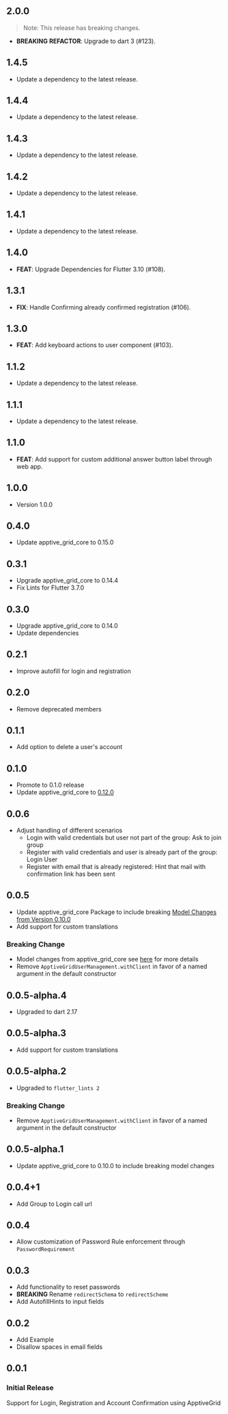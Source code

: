 ## 2.0.0

> Note: This release has breaking changes.

 - **BREAKING** **REFACTOR**: Upgrade to dart 3 (#123).

## 1.4.5

 - Update a dependency to the latest release.

## 1.4.4

 - Update a dependency to the latest release.

## 1.4.3

 - Update a dependency to the latest release.

## 1.4.2

 - Update a dependency to the latest release.

## 1.4.1

 - Update a dependency to the latest release.

## 1.4.0

 - **FEAT**: Upgrade Dependencies for Flutter 3.10 (#108).

## 1.3.1

 - **FIX**: Handle Confirming already confirmed registration (#106).

## 1.3.0

 - **FEAT**: Add keyboard actions to user component (#103).

## 1.1.2

 - Update a dependency to the latest release.

## 1.1.1

 - Update a dependency to the latest release.

## 1.1.0

 - **FEAT**: Add support for custom additional answer button label through web app.

## 1.0.0

 - Version 1.0.0

## 0.4.0
* Update apptive_grid_core to 0.15.0

## 0.3.1
* Upgrade apptive_grid_core to 0.14.4
* Fix Lints for Flutter 3.7.0

## 0.3.0
* Upgrade apptive_grid_core to 0.14.0
* Update dependencies

## 0.2.1
* Improve autofill for login and registration

## 0.2.0
* Remove deprecated members

## 0.1.1
* Add option to delete a user's account

## 0.1.0
* Promote to 0.1.0 release
* Update apptive_grid_core to [0.12.0](https://pub.dev/packages/apptive_grid_core/changelog#0120)

## 0.0.6
* Adjust handling of different scenarios
  * Login with valid credentials but user not part of the group: Ask to join group
  * Register with valid credentials and user is already part of the group: Login User
  * Register with email that is already registered: Hint that mail with confirmation link has been sent

## 0.0.5
* Update apptive_grid_core Package to include breaking [Model Changes from Version 0.10.0](https://pub.dev/packages/apptive_grid_core/changelog#0100)
* Add support for custom translations
### Breaking Change
* Model changes from apptive_grid_core see [here](https://pub.dev/packages/apptive_grid_core/changelog#0100) for more details
* Remove `ApptiveGridUserManagement.withClient` in favor of a named argument in the default constructor

## 0.0.5-alpha.4
* Upgraded to dart 2.17

## 0.0.5-alpha.3
* Add support for custom translations

## 0.0.5-alpha.2
* Upgraded to `flutter_lints 2`
### Breaking Change
* Remove `ApptiveGridUserManagement.withClient` in favor of a named argument in the default constructor

## 0.0.5-alpha.1
* Update apptive_grid_core to 0.10.0 to include breaking model changes

## 0.0.4+1
* Add Group to Login call url

## 0.0.4
* Allow customization of Password Rule enforcement through `PasswordRequirement`

## 0.0.3
* Add functionality to reset passwords
* **BREAKING** Rename `redirectSchema` to `redirectScheme`
* Add AutofillHints to input fields

## 0.0.2
* Add Example
* Disallow spaces in email fields

## 0.0.1

### Initial Release
Support for Login, Registration and Account Confirmation using ApptiveGrid
